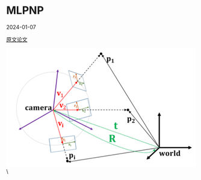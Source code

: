 # MLPNP
2024-01-07


[原文论文](https://www.researchgate.net/publication/303801046_MLPnP_-_A_Real-Time_Maximum_Likelihood_Solution_to_the_Perspective-n-Point_Problem)

![enter description here](./images/1704635741974.png)\

